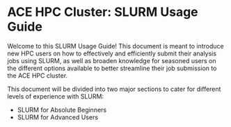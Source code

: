 # ACE HPC Cluster: SLURM Usage Guide
Welcome to this SLURM Usage Guide! This document is meant to introduce new HPC users on how to effectively and efficiently submit their analysis jobs using SLURM, as well as broaden knowledge for seasoned users on the different options available to better streamline their job submission to the ACE HPC cluster. 

This document will be divided into two major sections to cater for different levels of experience with SLURM:
- SLURM for Absolute Beginners
- SLURM for Advanced Users
